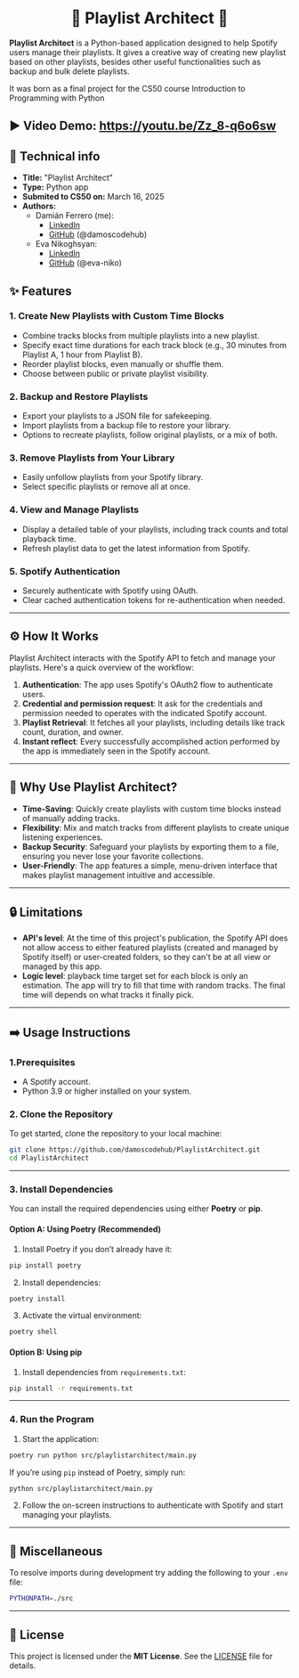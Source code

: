 # <center>🎵 Playlist Architect 📐</center>

**Playlist Architect** is a Python-based application designed to help Spotify users manage their playlists. It gives a creative way of creating new playlist based on other playlists, besides other useful functionalities such as backup and bulk delete playlists.

It was born as a final project for the CS50 course Introduction to Programming with Python

## ▶️ Video Demo: https://youtu.be/Zz_8-q6o6sw

## 📑 Technical info
* **Title:** "Playlist Architect"
* **Type:** Python app
* **Submited to CS50 on:** March 16, 2025
* **Authors:**
    * Damián Ferrero (me):
        * [LinkedIn](https://linkedin.com/in/damianferrero)
        * [GitHub](https://github.com/damoscodehub) (@damoscodehub)
    * Eva Nikoghsyan:
        * [LinkedIn](https://linkedin.com/in/eva-nikoghosyan)
        * [GitHub](https://github.com/eva-niko) (@eva-niko)

## ✨ Features

### 1. **Create New Playlists with Custom Time Blocks**
   - Combine tracks blocks from multiple playlists into a new playlist.
   - Specify exact time durations for each track block (e.g., 30 minutes from Playlist A, 1 hour from Playlist B).
   - Reorder playlist blocks, even manually or shuffle them.
   - Choose between public or private playlist visibility.

### 2. **Backup and Restore Playlists**
   - Export your playlists to a JSON file for safekeeping.
   - Import playlists from a backup file to restore your library.
   - Options to recreate playlists, follow original playlists, or a mix of both.

### 3. **Remove Playlists from Your Library**
   - Easily unfollow playlists from your Spotify library.
   - Select specific playlists or remove all at once.

### 4. **View and Manage Playlists**
   - Display a detailed table of your playlists, including track counts and total playback time.
   - Refresh playlist data to get the latest information from Spotify.

### 5. **Spotify Authentication**
   - Securely authenticate with Spotify using OAuth.
   - Clear cached authentication tokens for re-authentication when needed.

---

## ⚙️ How It Works

Playlist Architect interacts with the Spotify API to fetch and manage your playlists. Here's a quick overview of the workflow:

1. **Authentication**: The app uses Spotify's OAuth2 flow to authenticate users.
2. **Credential and permission request**: It ask for the credentials and permission needed to operates with the indicated Spotify account. 
3. **Playlist Retrieval**: It fetches all your playlists, including details like track count, duration, and owner.
4. **Instant reflect**: Every successfully accomplished action performed by the app is immediately seen in the Spotify account.
---

## 🤔 Why Use Playlist Architect?

- **Time-Saving**: Quickly create playlists with custom time blocks instead of manually adding tracks.
- **Flexibility**: Mix and match tracks from different playlists to create unique listening experiences.
- **Backup Security**: Safeguard your playlists by exporting them to a file, ensuring you never lose your favorite collections.
- **User-Friendly**: The app features a simple, menu-driven interface that makes playlist management intuitive and accessible.

---
## 🔒 Limitations

- **API's level**: At the time of this project's publication, the Spotify API does not allow access to either featured playlists (created and managed by Spotify itself) or user-created folders, so they can't be at all view or managed by this app.
- **Logic level**: playback time target set for each block is only an estimation. The app will try to fill that time with random tracks. The final time will depends on what tracks it finally pick.

---

## ➡️ Usage Instructions

### **1.Prerequisites**

- A Spotify account.
- Python 3.9 or higher installed on your system.
### **2. Clone the Repository**

To get started, clone the repository to your local machine:
```bash
git clone https://github.com/damoscodehub/PlaylistArchitect.git
cd PlaylistArchitect
```
---
### **3. Install Dependencies**

You can install the required dependencies using either **Poetry** or **pip**.
#### **Option A: Using Poetry (Recommended)**

1. Install Poetry if you don’t already have it:
```bash
pip install poetry
```    

2. Install dependencies:
```bash
poetry install
```

3. Activate the virtual environment:
```bash
poetry shell
```
#### **Option B: Using pip**

1. Install dependencies from `requirements.txt`:
```bash
pip install -r requirements.txt
```
---
### **4. Run the Program**

1. Start the application:
```bash
poetry run python src/playlistarchitect/main.py
```
 
If you’re using `pip` instead of Poetry, simply run:
```bash
python src/playlistarchitect/main.py
```
2. Follow the on-screen instructions to authenticate with Spotify and start managing your playlists.

---
## 🥗 Miscellaneous

To resolve imports during development try adding the following to your `.env` file:
```bash
PYTHONPATH=./src
```
---
## 📜 License

This project is licensed under the **MIT License**. See the [LICENSE](https://LICENSE) file for details.